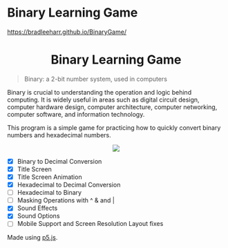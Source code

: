 # Binary Learning Game
https://bradleeharr.github.io/BinaryGame/
  <h1 align="center"> Binary Learning Game </h1>
  
  >Binary: a 2-bit number system, used in computers

Binary is crucial to understanding the operation and logic behind computing. It is widely useful in areas such as digital circuit design, computer hardware design, computer architecture, computer networking, computer software, and information technology. 

This program is a simple game for practicing how to quickly convert binary numbers and hexadecimal numbers.





<p align="center"> 

  <img src="https://github.com/bradleeharr/blg/assets/56418392/1656bd4a-a7fa-47b7-8cdb-5f669ebc7b33">

</p>

- [x] Binary to Decimal Conversion
- [x] Title Screen
- [x] Title Screen Animation
- [x] Hexadecimal to Decimal Conversion
- [ ] Hexadecimal to Binary
- [ ] Masking Operations with ^ & and |
- [x] Sound Effects
- [x] Sound Options
- [ ] Mobile Support and Screen Resolution Layout fixes

Made using [p5.js](https://p5js.org/).
